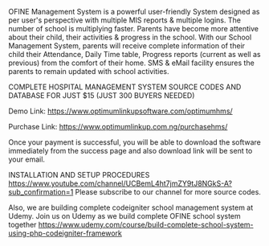 OFINE Management System is a powerful user-friendly System designed as per user's perspective with multiple MIS reports & multiple logins. The number of school is multiplying faster. Parents have become more attentive about their child, their activities & progress in the school. With our School Management System, parents will receive complete information of their child their Attendance, Daily Time table, Progress reports (current as well as previous) from the comfort of their home. SMS & eMail facility ensures the parents to remain updated with school activities.

COMPLETE HOSPITAL MANAGEMENT SYSTEM SOURCE CODES AND DATABASE FOR JUST  $15 (JUST 300 BUYERS NEEDED)

Demo Link: https://www.optimumlinkupsoftware.com/optimumhms/

Purchase Link: https://www.optimumlinkup.com.ng/purchasehms/

Once your payment is successful, you will be able to download the software immediately from the success page and also download link will be sent to your email.

INSTALLATION AND SETUP PROCEDURES
https://www.youtube.com/channel/UCBemL4ht7jmZY9tJ8NGkS-A?sub_confirmation=1
Please subscribe to our channel for more source codes.


Also, we are building complete codeigniter school management system at Udemy. 
Join us on Udemy as we build complete OFINE school system together
https://www.udemy.com/course/build-complete-school-system-using-php-codeigniter-framework
